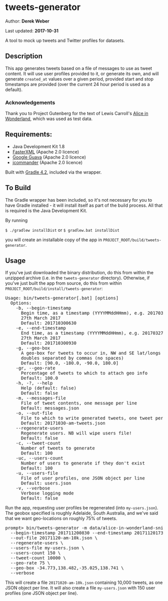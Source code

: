 # tweets-generator

Author: **Derek Weber**

Last updated: **2017-10-31**

A tool to mock up tweets and Twitter profiles for datasets.


## Description

This app generates tweets based on a file of messages to use as tweet content. It will
use user profiles provided to it, or generate its own, and will generate `created_at`
values over a given period, provided start and stop timestamps are provided (over the
current 24 hour period is used as a default).

### Acknowledgements

Thank you to Project Gutenberg for the text of Lewis Carroll's
[Alice in Wonderland](https://www.gutenberg.org/files/11/11-h/11-h.htm), which was used
as test data.

## Requirements:

 + Java Development Kit 1.8
 + [FasterXML](http://wiki.fasterxml.com/JacksonHome) (Apache 2.0 licence)
 + [Google Guava](https://github.com/google/guava) (Apache 2.0 licence)
 + [jcommander](http://jcommander.org) (Apache 2.0 licence)

Built with [Gradle 4.2](http://gradle.org), included via the wrapper.


## To Build

The Gradle wrapper has been included, so it's not necessary for you to have
Gradle installed - it will install itself as part of the build process. All that
is required is the Java Development Kit.

By running

`$ ./gradlew installDist` or `$ gradlew.bat installDist`

you will create an installable copy of the app in `PROJECT_ROOT/build/tweets-generator`.


## Usage
If you've just downloaded the binary distribution, do this from within the
unzipped archive (i.e. in the `tweets-generator` directory). Otherwise, if you've
just built the app from source, do this from within
`PROJECT_ROOT/build/install/tweets-generator`:

<pre>
Usage: bin/tweets-generator[.bat] [options]
  Options:
    -b, --begin-timestamp
      Begin time, as a timestamp (YYYYMMddHHmm), e.g. 201703270930 is 9:30am,
      27th March 2017
      Default: 201710300630
    -e, --end-timestamp
      End time, as a timestamp (YYYYMMddHHmm), e.g. 201703270930 is 9:30am,
      27th March 2017
      Default: 201710300930
    -g, --geo-box
      A geo-box for tweets to occur in, NW and SE lat/longs expressed as four
      doubles separated by commas (no spaces)
      Default: [90.0, -180.0, -90.0, 180.0]
    -gr, --geo-rate
      Percentage of tweets to which to attach geo info
      Default: 100.0
    -h, -?, --help
      Help (default: false)
      Default: false
    -m, --messages-file
      File of tweet contents, one message per line
      Default: messages.json
    -o, --out-file
      File to which to write generated tweets, one tweet per line
      Default: 20171030-am-tweets.json
    --regenerate-users
      Regenerate users. NB will wipe users file!
      Default: false
    -c, --tweet-count
      Number of tweets to generate
      Default: 100
    -uc, --users-count
      Number of users to generate if they don't exist
      Default: 100
    -u, --users-file
      File of user profiles, one JSON object per line
      Default: users.json
    -v, --verbose
      Verbose logging mode
      Default: false
</pre>

Run the app, requesting user profiles be regenerated (into `my-users.json`).
The geobox specified is roughly Adelaide, South Australia, and we've said that
we want geo-locations on roughly 75% of tweets.
<pre>
prompt> bin/tweets-generator -m data/alice-in-wonderland-snippets.txt \
  --begin-timestamp 201711200830 --end-timestamp 201711201730 \
  --out-file 20171120-am-10k.json \
  --regenerate-users \
  --users-file my-users.json \
  --users-count 150 \
  --tweet-count 10000 \
  --geo-rate 75 \
  --geo-box -34.773,138.482,-35.025,138.741 \
  --verbose
</pre>

This will create a file `20171020-am-10k.json` containing 10,000 tweets, as
one JSON object per line. It will also create a file `my-users.json` with 150 user
profiles (one JSON object per line).
